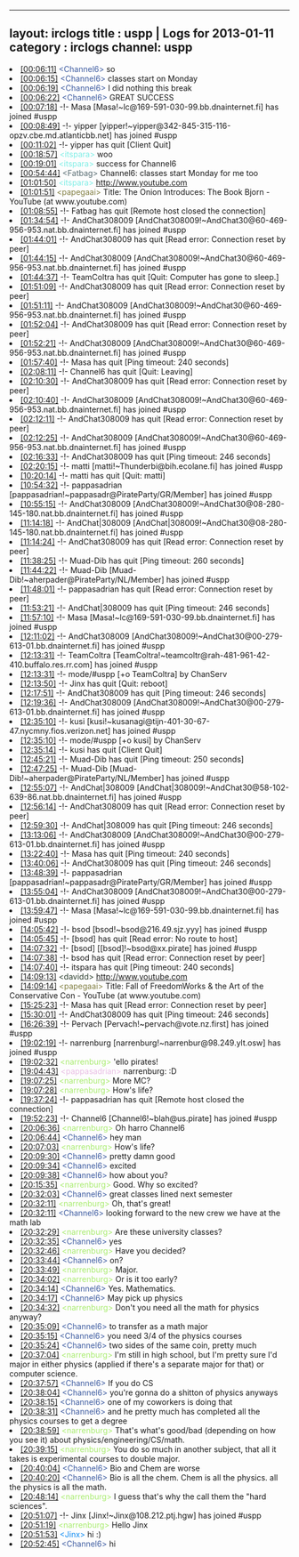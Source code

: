 
---
layout: irclogs
title : uspp | Logs for 2013-01-11
category : irclogs
channel: uspp
---
<li class="logitem"><a href="#00:06:11" name="00:06:11" class="time">[00:06:11]</a> <span class="person" style="color:#3d5ba0">&lt;Channel6&gt;</span> so </li>
<li class="logitem"><a href="#00:06:15" name="00:06:15" class="time">[00:06:15]</a> <span class="person" style="color:#3d5ba0">&lt;Channel6&gt;</span> classes start on Monday </li>
<li class="logitem"><a href="#00:06:19" name="00:06:19" class="time">[00:06:19]</a> <span class="person" style="color:#3d5ba0">&lt;Channel6&gt;</span> I did nothing this break </li>
<li class="logitem"><a href="#00:06:22" name="00:06:22" class="time">[00:06:22]</a> <span class="person" style="color:#3d5ba0">&lt;Channel6&gt;</span> GREAT SUCCESS </li>
<li class="logitem"><a href="#00:07:18" name="00:07:18" class="time">[00:07:18]</a> -!- <span class="join">Masa</span> [Masa!~lc@169-591-030-99.bb.dnainternet.fi] has joined #uspp </li>
<li class="logitem"><a href="#00:08:49" name="00:08:49" class="time">[00:08:49]</a> -!- <span class="join">yipper</span> [yipper!~yipper@342-845-315-116-opzv.cbe.md.atlanticbb.net] has joined #uspp </li>
<li class="logitem"><a href="#00:11:02" name="00:11:02" class="time">[00:11:02]</a> -!- <span class="quit">yipper</span> has quit [Client Quit] </li>
<li class="logitem"><a href="#00:18:57" name="00:18:57" class="time">[00:18:57]</a> <span class="person" style="color:#7deee6">&lt;itspara&gt;</span> woo </li>
<li class="logitem"><a href="#00:19:01" name="00:19:01" class="time">[00:19:01]</a> <span class="person" style="color:#7deee6">&lt;itspara&gt;</span> success for Channel6  </li>
<li class="logitem"><a href="#00:54:44" name="00:54:44" class="time">[00:54:44]</a> <span class="person" style="color:#596d73">&lt;Fatbag&gt;</span> Channel6: classes start Monday for me too </li>
<li class="logitem"><a href="#01:01:50" name="01:01:50" class="time">[01:01:50]</a> <span class="person" style="color:#7deee6">&lt;itspara&gt;</span> <a href="http://www.youtube.com/watch?feature=endscreen&amp;v=AhnaO67xYpY&amp;NR=1" target="_blank">http://www.youtube.com</a> </li>
<li class="logitem"><a href="#01:01:51" name="01:01:51" class="time">[01:01:51]</a> <span class="person" style="color:#817e41">&lt;papegaai&gt;</span> Title: The Onion Introduces: The Book Bjorn - YouTube (at www.youtube.com) </li>
<li class="logitem"><a href="#01:08:55" name="01:08:55" class="time">[01:08:55]</a> -!- <span class="quit">Fatbag</span> has quit [Remote host closed the connection] </li>
<li class="logitem"><a href="#01:34:54" name="01:34:54" class="time">[01:34:54]</a> -!- <span class="join">AndChat308009</span> [AndChat308009!~AndChat30@60-469-956-953.nat.bb.dnainternet.fi] has joined #uspp </li>
<li class="logitem"><a href="#01:44:01" name="01:44:01" class="time">[01:44:01]</a> -!- <span class="quit">AndChat308009</span> has quit [Read error: Connection reset by peer] </li>
<li class="logitem"><a href="#01:44:15" name="01:44:15" class="time">[01:44:15]</a> -!- <span class="join">AndChat308009</span> [AndChat308009!~AndChat30@60-469-956-953.nat.bb.dnainternet.fi] has joined #uspp </li>
<li class="logitem"><a href="#01:44:37" name="01:44:37" class="time">[01:44:37]</a> -!- <span class="quit">TeamColtra</span> has quit [Quit: Computer has gone to sleep.] </li>
<li class="logitem"><a href="#01:51:09" name="01:51:09" class="time">[01:51:09]</a> -!- <span class="quit">AndChat308009</span> has quit [Read error: Connection reset by peer] </li>
<li class="logitem"><a href="#01:51:11" name="01:51:11" class="time">[01:51:11]</a> -!- <span class="join">AndChat308009</span> [AndChat308009!~AndChat30@60-469-956-953.nat.bb.dnainternet.fi] has joined #uspp </li>
<li class="logitem"><a href="#01:52:04" name="01:52:04" class="time">[01:52:04]</a> -!- <span class="quit">AndChat308009</span> has quit [Read error: Connection reset by peer] </li>
<li class="logitem"><a href="#01:52:21" name="01:52:21" class="time">[01:52:21]</a> -!- <span class="join">AndChat308009</span> [AndChat308009!~AndChat30@60-469-956-953.nat.bb.dnainternet.fi] has joined #uspp </li>
<li class="logitem"><a href="#01:57:40" name="01:57:40" class="time">[01:57:40]</a> -!- <span class="quit">Masa</span> has quit [Ping timeout: 240 seconds] </li>
<li class="logitem"><a href="#02:08:11" name="02:08:11" class="time">[02:08:11]</a> -!- <span class="quit">Channel6</span> has quit [Quit: Leaving] </li>
<li class="logitem"><a href="#02:10:30" name="02:10:30" class="time">[02:10:30]</a> -!- <span class="quit">AndChat308009</span> has quit [Read error: Connection reset by peer] </li>
<li class="logitem"><a href="#02:10:40" name="02:10:40" class="time">[02:10:40]</a> -!- <span class="join">AndChat308009</span> [AndChat308009!~AndChat30@60-469-956-953.nat.bb.dnainternet.fi] has joined #uspp </li>
<li class="logitem"><a href="#02:12:11" name="02:12:11" class="time">[02:12:11]</a> -!- <span class="quit">AndChat308009</span> has quit [Read error: Connection reset by peer] </li>
<li class="logitem"><a href="#02:12:25" name="02:12:25" class="time">[02:12:25]</a> -!- <span class="join">AndChat308009</span> [AndChat308009!~AndChat30@60-469-956-953.nat.bb.dnainternet.fi] has joined #uspp </li>
<li class="logitem"><a href="#02:16:33" name="02:16:33" class="time">[02:16:33]</a> -!- <span class="quit">AndChat308009</span> has quit [Ping timeout: 246 seconds] </li>
<li class="logitem"><a href="#02:20:15" name="02:20:15" class="time">[02:20:15]</a> -!- <span class="join">matti</span> [matti!~Thunderbi@bih.ecolane.fi] has joined #uspp </li>
<li class="logitem"><a href="#10:20:14" name="10:20:14" class="time">[10:20:14]</a> -!- <span class="quit">matti</span> has quit [Quit: matti] </li>
<li class="logitem"><a href="#10:54:32" name="10:54:32" class="time">[10:54:32]</a> -!- <span class="join">pappasadrian</span> [pappasadrian!~pappasadr@PirateParty/GR/Member] has joined #uspp </li>
<li class="logitem"><a href="#10:55:15" name="10:55:15" class="time">[10:55:15]</a> -!- <span class="join">AndChat308009</span> [AndChat308009!~AndChat30@08-280-145-180.nat.bb.dnainternet.fi] has joined #uspp </li>
<li class="logitem"><a href="#11:14:18" name="11:14:18" class="time">[11:14:18]</a> -!- <span class="join">AndChat|308009</span> [AndChat|308009!~AndChat30@08-280-145-180.nat.bb.dnainternet.fi] has joined #uspp </li>
<li class="logitem"><a href="#11:14:24" name="11:14:24" class="time">[11:14:24]</a> -!- <span class="quit">AndChat308009</span> has quit [Read error: Connection reset by peer] </li>
<li class="logitem"><a href="#11:38:25" name="11:38:25" class="time">[11:38:25]</a> -!- <span class="quit">Muad-Dib</span> has quit [Ping timeout: 260 seconds] </li>
<li class="logitem"><a href="#11:44:22" name="11:44:22" class="time">[11:44:22]</a> -!- <span class="join">Muad-Dib</span> [Muad-Dib!~aherpader@PirateParty/NL/Member] has joined #uspp </li>
<li class="logitem"><a href="#11:48:01" name="11:48:01" class="time">[11:48:01]</a> -!- <span class="quit">pappasadrian</span> has quit [Read error: Connection reset by peer] </li>
<li class="logitem"><a href="#11:53:21" name="11:53:21" class="time">[11:53:21]</a> -!- <span class="quit">AndChat|308009</span> has quit [Ping timeout: 246 seconds] </li>
<li class="logitem"><a href="#11:57:10" name="11:57:10" class="time">[11:57:10]</a> -!- <span class="join">Masa</span> [Masa!~lc@169-591-030-99.bb.dnainternet.fi] has joined #uspp </li>
<li class="logitem"><a href="#12:11:02" name="12:11:02" class="time">[12:11:02]</a> -!- <span class="join">AndChat308009</span> [AndChat308009!~AndChat30@00-279-613-01.bb.dnainternet.fi] has joined #uspp </li>
<li class="logitem"><a href="#12:13:31" name="12:13:31" class="time">[12:13:31]</a> -!- <span class="join">TeamColtra</span> [TeamColtra!~teamcoltr@rah-481-961-42-410.buffalo.res.rr.com] has joined #uspp </li>
<li class="logitem"><a href="#12:13:31" name="12:13:31" class="time">[12:13:31]</a> -!- mode/<span class="mode">#uspp</span> [+o TeamColtra] by ChanServ </li>
<li class="logitem"><a href="#12:13:50" name="12:13:50" class="time">[12:13:50]</a> -!- <span class="quit">Jinx</span> has quit [Quit: reboot] </li>
<li class="logitem"><a href="#12:17:51" name="12:17:51" class="time">[12:17:51]</a> -!- <span class="quit">AndChat308009</span> has quit [Ping timeout: 246 seconds] </li>
<li class="logitem"><a href="#12:19:36" name="12:19:36" class="time">[12:19:36]</a> -!- <span class="join">AndChat308009</span> [AndChat308009!~AndChat30@00-279-613-01.bb.dnainternet.fi] has joined #uspp </li>
<li class="logitem"><a href="#12:35:10" name="12:35:10" class="time">[12:35:10]</a> -!- <span class="join">kusi</span> [kusi!~kusanagi@tijn-401-30-67-47.nycmny.fios.verizon.net] has joined #uspp </li>
<li class="logitem"><a href="#12:35:10" name="12:35:10" class="time">[12:35:10]</a> -!- mode/<span class="mode">#uspp</span> [+o kusi] by ChanServ </li>
<li class="logitem"><a href="#12:35:14" name="12:35:14" class="time">[12:35:14]</a> -!- <span class="quit">kusi</span> has quit [Client Quit] </li>
<li class="logitem"><a href="#12:45:21" name="12:45:21" class="time">[12:45:21]</a> -!- <span class="quit">Muad-Dib</span> has quit [Ping timeout: 250 seconds] </li>
<li class="logitem"><a href="#12:47:25" name="12:47:25" class="time">[12:47:25]</a> -!- <span class="join">Muad-Dib</span> [Muad-Dib!~aherpader@PirateParty/NL/Member] has joined #uspp </li>
<li class="logitem"><a href="#12:55:07" name="12:55:07" class="time">[12:55:07]</a> -!- <span class="join">AndChat|308009</span> [AndChat|308009!~AndChat30@58-102-639-86.nat.bb.dnainternet.fi] has joined #uspp </li>
<li class="logitem"><a href="#12:56:14" name="12:56:14" class="time">[12:56:14]</a> -!- <span class="quit">AndChat308009</span> has quit [Read error: Connection reset by peer] </li>
<li class="logitem"><a href="#12:59:30" name="12:59:30" class="time">[12:59:30]</a> -!- <span class="quit">AndChat|308009</span> has quit [Ping timeout: 246 seconds] </li>
<li class="logitem"><a href="#13:13:06" name="13:13:06" class="time">[13:13:06]</a> -!- <span class="join">AndChat308009</span> [AndChat308009!~AndChat30@00-279-613-01.bb.dnainternet.fi] has joined #uspp </li>
<li class="logitem"><a href="#13:22:40" name="13:22:40" class="time">[13:22:40]</a> -!- <span class="quit">Masa</span> has quit [Ping timeout: 240 seconds] </li>
<li class="logitem"><a href="#13:40:06" name="13:40:06" class="time">[13:40:06]</a> -!- <span class="quit">AndChat308009</span> has quit [Ping timeout: 246 seconds] </li>
<li class="logitem"><a href="#13:48:39" name="13:48:39" class="time">[13:48:39]</a> -!- <span class="join">pappasadrian</span> [pappasadrian!~pappasadr@PirateParty/GR/Member] has joined #uspp </li>
<li class="logitem"><a href="#13:55:04" name="13:55:04" class="time">[13:55:04]</a> -!- <span class="join">AndChat308009</span> [AndChat308009!~AndChat30@00-279-613-01.bb.dnainternet.fi] has joined #uspp </li>
<li class="logitem"><a href="#13:59:47" name="13:59:47" class="time">[13:59:47]</a> -!- <span class="join">Masa</span> [Masa!~lc@169-591-030-99.bb.dnainternet.fi] has joined #uspp </li>
<li class="logitem"><a href="#14:05:42" name="14:05:42" class="time">[14:05:42]</a> -!- <span class="join">bsod</span> [bsod!~bsod@216.49.sjz.yyy] has joined #uspp </li>
<li class="logitem"><a href="#14:05:45" name="14:05:45" class="time">[14:05:45]</a> -!- <span class="quit">[bsod]</span> has quit [Read error: No route to host] </li>
<li class="logitem"><a href="#14:07:32" name="14:07:32" class="time">[14:07:32]</a> -!- <span class="join">[bsod]</span> [[bsod]!~bsod@xx.pirate] has joined #uspp </li>
<li class="logitem"><a href="#14:07:38" name="14:07:38" class="time">[14:07:38]</a> -!- <span class="quit">bsod</span> has quit [Read error: Connection reset by peer] </li>
<li class="logitem"><a href="#14:07:40" name="14:07:40" class="time">[14:07:40]</a> -!- <span class="quit">itspara</span> has quit [Ping timeout: 240 seconds] </li>
<li class="logitem"><a href="#14:09:13" name="14:09:13" class="time">[14:09:13]</a> <span class="person" style="color:#2d3f2f">&lt;davidd&gt;</span> <a href="http://www.youtube.com/watch?v=N4KLZMIpZc0" target="_blank">http://www.youtube.com</a> </li>
<li class="logitem"><a href="#14:09:14" name="14:09:14" class="time">[14:09:14]</a> <span class="person" style="color:#817e41">&lt;papegaai&gt;</span> Title: Fall of FreedomWorks &amp; the Art of the Conservative Con - YouTube (at www.youtube.com) </li>
<li class="logitem"><a href="#15:25:23" name="15:25:23" class="time">[15:25:23]</a> -!- <span class="quit">Masa</span> has quit [Read error: Connection reset by peer] </li>
<li class="logitem"><a href="#15:30:01" name="15:30:01" class="time">[15:30:01]</a> -!- <span class="quit">AndChat308009</span> has quit [Ping timeout: 246 seconds] </li>
<li class="logitem"><a href="#16:26:39" name="16:26:39" class="time">[16:26:39]</a> -!- <span class="join">Pervach</span> [Pervach!~pervach@vote.nz.first] has joined #uspp </li>
<li class="logitem"><a href="#19:02:19" name="19:02:19" class="time">[19:02:19]</a> -!- <span class="join">narrenburg</span> [narrenburg!~narrenbur@98.249.ylt.osw] has joined #uspp </li>
<li class="logitem"><a href="#19:02:32" name="19:02:32" class="time">[19:02:32]</a> <span class="person" style="color:#a8ec6e">&lt;narrenburg&gt;</span> 'ello pirates! </li>
<li class="logitem"><a href="#19:04:43" name="19:04:43" class="time">[19:04:43]</a> <span class="person" style="color:#e9bee5">&lt;pappasadrian&gt;</span> narrenburg: :D </li>
<li class="logitem"><a href="#19:07:25" name="19:07:25" class="time">[19:07:25]</a> <span class="person" style="color:#a8ec6e">&lt;narrenburg&gt;</span> More MC? </li>
<li class="logitem"><a href="#19:07:28" name="19:07:28" class="time">[19:07:28]</a> <span class="person" style="color:#a8ec6e">&lt;narrenburg&gt;</span> How's life? </li>
<li class="logitem"><a href="#19:37:24" name="19:37:24" class="time">[19:37:24]</a> -!- <span class="quit">pappasadrian</span> has quit [Remote host closed the connection] </li>
<li class="logitem"><a href="#19:52:23" name="19:52:23" class="time">[19:52:23]</a> -!- <span class="join">Channel6</span> [Channel6!~blah@us.pirate] has joined #uspp </li>
<li class="logitem"><a href="#20:06:36" name="20:06:36" class="time">[20:06:36]</a> <span class="person" style="color:#a8ec6e">&lt;narrenburg&gt;</span> Oh harro Channel6 </li>
<li class="logitem"><a href="#20:06:44" name="20:06:44" class="time">[20:06:44]</a> <span class="person" style="color:#3d5ba0">&lt;Channel6&gt;</span> hey man </li>
<li class="logitem"><a href="#20:07:03" name="20:07:03" class="time">[20:07:03]</a> <span class="person" style="color:#a8ec6e">&lt;narrenburg&gt;</span> How's life? </li>
<li class="logitem"><a href="#20:09:30" name="20:09:30" class="time">[20:09:30]</a> <span class="person" style="color:#3d5ba0">&lt;Channel6&gt;</span> pretty damn good </li>
<li class="logitem"><a href="#20:09:34" name="20:09:34" class="time">[20:09:34]</a> <span class="person" style="color:#3d5ba0">&lt;Channel6&gt;</span> excited </li>
<li class="logitem"><a href="#20:09:38" name="20:09:38" class="time">[20:09:38]</a> <span class="person" style="color:#3d5ba0">&lt;Channel6&gt;</span> how about you? </li>
<li class="logitem"><a href="#20:15:35" name="20:15:35" class="time">[20:15:35]</a> <span class="person" style="color:#a8ec6e">&lt;narrenburg&gt;</span> Good. Why so excited? </li>
<li class="logitem"><a href="#20:32:03" name="20:32:03" class="time">[20:32:03]</a> <span class="person" style="color:#3d5ba0">&lt;Channel6&gt;</span> great classes lined next semester </li>
<li class="logitem"><a href="#20:32:11" name="20:32:11" class="time">[20:32:11]</a> <span class="person" style="color:#a8ec6e">&lt;narrenburg&gt;</span> Oh, that's great! </li>
<li class="logitem"><a href="#20:32:11" name="20:32:11" class="time">[20:32:11]</a> <span class="person" style="color:#3d5ba0">&lt;Channel6&gt;</span> looking forward to the new crew we have at the math lab </li>
<li class="logitem"><a href="#20:32:29" name="20:32:29" class="time">[20:32:29]</a> <span class="person" style="color:#a8ec6e">&lt;narrenburg&gt;</span> Are these university classes? </li>
<li class="logitem"><a href="#20:32:35" name="20:32:35" class="time">[20:32:35]</a> <span class="person" style="color:#3d5ba0">&lt;Channel6&gt;</span> yes </li>
<li class="logitem"><a href="#20:32:46" name="20:32:46" class="time">[20:32:46]</a> <span class="person" style="color:#a8ec6e">&lt;narrenburg&gt;</span> Have you decided? </li>
<li class="logitem"><a href="#20:33:44" name="20:33:44" class="time">[20:33:44]</a> <span class="person" style="color:#3d5ba0">&lt;Channel6&gt;</span> on? </li>
<li class="logitem"><a href="#20:33:49" name="20:33:49" class="time">[20:33:49]</a> <span class="person" style="color:#a8ec6e">&lt;narrenburg&gt;</span> Major. </li>
<li class="logitem"><a href="#20:34:02" name="20:34:02" class="time">[20:34:02]</a> <span class="person" style="color:#a8ec6e">&lt;narrenburg&gt;</span> Or is it too early? </li>
<li class="logitem"><a href="#20:34:14" name="20:34:14" class="time">[20:34:14]</a> <span class="person" style="color:#3d5ba0">&lt;Channel6&gt;</span> Yes. Mathematics. </li>
<li class="logitem"><a href="#20:34:17" name="20:34:17" class="time">[20:34:17]</a> <span class="person" style="color:#3d5ba0">&lt;Channel6&gt;</span> May pick up physics </li>
<li class="logitem"><a href="#20:34:32" name="20:34:32" class="time">[20:34:32]</a> <span class="person" style="color:#a8ec6e">&lt;narrenburg&gt;</span> Don't you need all the math for physics anyway? </li>
<li class="logitem"><a href="#20:35:09" name="20:35:09" class="time">[20:35:09]</a> <span class="person" style="color:#3d5ba0">&lt;Channel6&gt;</span> to transfer as a math major </li>
<li class="logitem"><a href="#20:35:15" name="20:35:15" class="time">[20:35:15]</a> <span class="person" style="color:#3d5ba0">&lt;Channel6&gt;</span> you need 3/4 of the physics courses </li>
<li class="logitem"><a href="#20:35:24" name="20:35:24" class="time">[20:35:24]</a> <span class="person" style="color:#3d5ba0">&lt;Channel6&gt;</span> two sides of the same coin, pretty much </li>
<li class="logitem"><a href="#20:37:04" name="20:37:04" class="time">[20:37:04]</a> <span class="person" style="color:#a8ec6e">&lt;narrenburg&gt;</span> I'm still in high school, but I'm pretty sure I'd major in either physics (applied if there's a separate major for that) or computer science. </li>
<li class="logitem"><a href="#20:37:57" name="20:37:57" class="time">[20:37:57]</a> <span class="person" style="color:#3d5ba0">&lt;Channel6&gt;</span> If you do CS </li>
<li class="logitem"><a href="#20:38:04" name="20:38:04" class="time">[20:38:04]</a> <span class="person" style="color:#3d5ba0">&lt;Channel6&gt;</span> you're gonna do a shitton of physics anyways </li>
<li class="logitem"><a href="#20:38:15" name="20:38:15" class="time">[20:38:15]</a> <span class="person" style="color:#3d5ba0">&lt;Channel6&gt;</span> one of my coworkers is doing that </li>
<li class="logitem"><a href="#20:38:31" name="20:38:31" class="time">[20:38:31]</a> <span class="person" style="color:#3d5ba0">&lt;Channel6&gt;</span> and he pretty much has completed all the physics courses to get a degree </li>
<li class="logitem"><a href="#20:38:59" name="20:38:59" class="time">[20:38:59]</a> <span class="person" style="color:#a8ec6e">&lt;narrenburg&gt;</span> That's what's good/bad (depending on how you see it) about physics/engineering/CS/math. </li>
<li class="logitem"><a href="#20:39:15" name="20:39:15" class="time">[20:39:15]</a> <span class="person" style="color:#a8ec6e">&lt;narrenburg&gt;</span> You do so much in another subject, that all it takes is experimental courses to double major. </li>
<li class="logitem"><a href="#20:40:04" name="20:40:04" class="time">[20:40:04]</a> <span class="person" style="color:#3d5ba0">&lt;Channel6&gt;</span> Bio and Chem are worse </li>
<li class="logitem"><a href="#20:40:20" name="20:40:20" class="time">[20:40:20]</a> <span class="person" style="color:#3d5ba0">&lt;Channel6&gt;</span> Bio is all the chem. Chem is all the physics. all the physics is all the math. </li>
<li class="logitem"><a href="#20:48:14" name="20:48:14" class="time">[20:48:14]</a> <span class="person" style="color:#a8ec6e">&lt;narrenburg&gt;</span> I guess that's why the call them the  "hard sciences". </li>
<li class="logitem"><a href="#20:51:07" name="20:51:07" class="time">[20:51:07]</a> -!- <span class="join">Jinx</span> [Jinx!~Jinx@108.212.ptj.hgw] has joined #uspp </li>
<li class="logitem"><a href="#20:51:19" name="20:51:19" class="time">[20:51:19]</a> <span class="person" style="color:#a8ec6e">&lt;narrenburg&gt;</span> Hello Jinx </li>
<li class="logitem"><a href="#20:51:53" name="20:51:53" class="time">[20:51:53]</a> <span class="person" style="color:#0e8af2">&lt;Jinx&gt;</span> hi :) </li>
<li class="logitem"><a href="#20:52:45" name="20:52:45" class="time">[20:52:45]</a> <span class="person" style="color:#3d5ba0">&lt;Channel6&gt;</span> hi </li>


